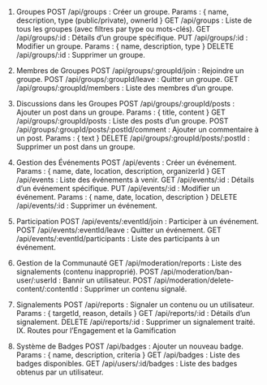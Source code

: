 1. Groupes
   POST /api/groups : Créer un groupe.
   Params : { name, description, type (public/private), ownerId }
   GET /api/groups : Liste de tous les groupes (avec filtres par type ou mots-clés).
   GET /api/groups/:id : Détails d’un groupe spécifique.
   PUT /api/groups/:id : Modifier un groupe.
   Params : { name, description, type }
   DELETE /api/groups/:id : Supprimer un groupe.
2. Membres de Groupes
   POST /api/groups/:groupId/join : Rejoindre un groupe.
   POST /api/groups/:groupId/leave : Quitter un groupe.
   GET /api/groups/:groupId/members : Liste des membres d’un groupe.
3. Discussions dans les Groupes
   POST /api/groups/:groupId/posts : Ajouter un post dans un groupe.
   Params : { title, content }
   GET /api/groups/:groupId/posts : Liste des posts d’un groupe.
   POST /api/groups/:groupId/posts/:postId/comment : Ajouter un commentaire à un post.
   Params : { text }
   DELETE /api/groups/:groupId/posts/:postId : Supprimer un post dans un groupe.
1. Gestion des Événements
   POST /api/events : Créer un événement.
   Params : { name, date, location, description, organizerId }
   GET /api/events : Liste des événements à venir.
   GET /api/events/:id : Détails d’un événement spécifique.
   PUT /api/events/:id : Modifier un événement.
   Params : { name, date, location, description }
   DELETE /api/events/:id : Supprimer un événement.
2. Participation
   POST /api/events/:eventId/join : Participer à un événement.
   POST /api/events/:eventId/leave : Quitter un événement.
   GET /api/events/:eventId/participants : Liste des participants à un événement.

1. Gestion de la Communauté
   GET /api/moderation/reports : Liste des signalements (contenu inapproprié).
   POST /api/moderation/ban-user/:userId : Bannir un utilisateur.
   POST /api/moderation/delete-content/:contentId : Supprimer un contenu signalé.
2. Signalements
   POST /api/reports : Signaler un contenu ou un utilisateur.
   Params : { targetId, reason, details }
   GET /api/reports/:id : Détails d’un signalement.
   DELETE /api/reports/:id : Supprimer un signalement traité.
   IX. Routes pour l’Engagement et la Gamification
1. Système de Badges
   POST /api/badges : Ajouter un nouveau badge.
   Params : { name, description, criteria }
   GET /api/badges : Liste des badges disponibles.
   GET /api/users/:id/badges : Liste des badges obtenus par un utilisateur.